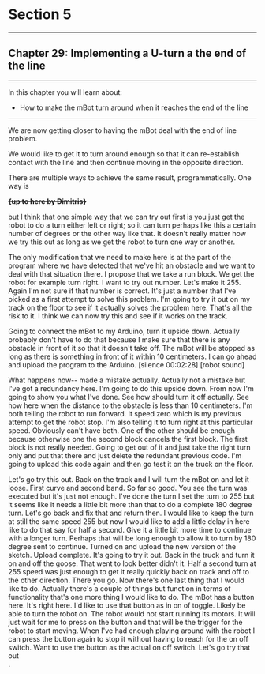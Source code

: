 # Section 5

---

## Chapter 29: Implementing a U-turn a the end of the line

---

In this chapter you will learn about:

* How to make the mBot turn around when it reaches the end of the line

---

We are now getting closer to having the mBot deal with the end of line problem.

We would like to get it to turn around enough so that it can re-establish contact with the line and then continue moving in the opposite direction.

There are multiple ways to achieve the same result, programmatically. One way is 

~~**{up to here by Dimitris}**~~

but I think that one simple way that we can try out first is you just get the robot to do a turn either left or right; so it can turn perhaps like this a certain number of degrees or the other way like that. It doesn't really matter how we try this out as long as we get the robot to turn one way or another.

The only modification that we need to make here is at the part of the program where we have detected that we've hit an obstacle and we want to deal with that situation there. I propose that we take a run block. We get the robot for example turn right. I want to try out number. Let's make it 255. Again I'm not sure if that number is correct. It's just a number that I've picked as a first attempt to solve this problem. I'm going to try it out on my track on the floor to see if it actually solves the problem here. That's all the risk to it. I think we can now try this and see if it works on the track.

Going to connect the mBot to my Arduino, turn it upside down. Actually probably don't have to do that because I make sure that there is any obstacle in front of it so that it doesn't take off. The mBot will be stopped as long as there is something in front of it within 10 centimeters. I can go ahead and upload the program to the Arduino. \[silence 00:02:28\] \[robot sound\]

What happens now-- made a mistake actually. Actually not a mistake but I've got a redundancy here. I'm going to do this upside down. From now I'm going to show you what I've done. See how should turn it off actually. See how here when the distance to the obstacle is less than 10 centimeters. I'm both telling the robot to run forward. It speed zero which is my previous attempt to get the robot stop. I'm also telling it to turn right at this particular speed. Obviously can't have both. One of the other should be enough because otherwise one the second block cancels the first block. The first block is not really needed. Going to get out of it and just take the right turn only and put that there and just delete the redundant previous code. I'm going to upload this code again and then go test it on the truck on the floor.

Let's go try this out. Back on the track and I will turn the mBot on and let it loose. First curve and second band. So far so good. You see the turn was executed but it's just not enough. I've done the turn I set the turn to 255 but it seems like it needs a little bit more than that to do a complete 180 degree turn. Let's go back and fix that and return then. I would like to keep the turn at still the same speed 255 but now I would like to add a little delay in here like to do that say for half a second. Give it a little bit more time to continue with a longer turn. Perhaps that will be long enough to allow it to turn by 180 degree sent to continue. Turned on and upload the new version of the sketch. Upload complete. It's going to try it out. Back in the truck and turn it on and off the goose. That went to look better didn't it. Half a second turn at 255 speed was just enough to get it really quickly back on track and off to the other direction. There you go. Now there's one last thing that I would like to do. Actually there's a couple of things but function in terms of functionality that's one more thing I would like to do. The mBot has a button here. It's right here. I'd like to use that button as in on of toggle. Likely be able to turn the robot on. The robot would not start running its motors. It will just wait for me to press on the button and that will be the trigger for the robot to start moving. When I've had enough playing around with the robot I can press the button again to stop it without having to reach for the on off switch. Want to use the button as the actual on off switch. Let's go try that out  
.

